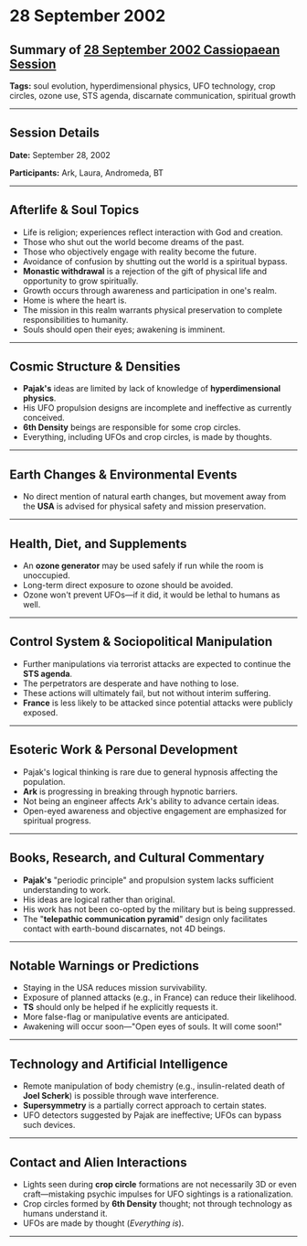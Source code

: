 # 28 September 2002

## Summary of [28 September 2002 Cassiopaean Session](https://cassiopaea.org/forum/threads/session-28-september-2002.21619/)

**Tags:** soul evolution, hyperdimensional physics, UFO technology, crop circles, ozone use, STS agenda, discarnate communication, spiritual growth

---

## Session Details

**Date:** September 28, 2002

**Participants:** Ark, Laura, Andromeda, BT

---

## Afterlife & Soul Topics

- Life is religion; experiences reflect interaction with God and creation.
- Those who shut out the world become dreams of the past.
- Those who objectively engage with reality become the future.
- Avoidance of confusion by shutting out the world is a spiritual bypass.
- **Monastic withdrawal** is a rejection of the gift of physical life and opportunity to grow spiritually.
- Growth occurs through awareness and participation in one's realm.
- Home is where the heart is.
- The mission in this realm warrants physical preservation to complete responsibilities to humanity.
- Souls should open their eyes; awakening is imminent.

---

## Cosmic Structure & Densities

- **Pajak's** ideas are limited by lack of knowledge of **hyperdimensional physics**.
- His UFO propulsion designs are incomplete and ineffective as currently conceived.
- **6th Density** beings are responsible for some crop circles.
- Everything, including UFOs and crop circles, is made by thoughts.

---

## Earth Changes & Environmental Events

- No direct mention of natural earth changes, but movement away from the **USA** is advised for physical safety and mission preservation.

---

## Health, Diet, and Supplements

- An **ozone generator** may be used safely if run while the room is unoccupied.
- Long-term direct exposure to ozone should be avoided.
- Ozone won't prevent UFOs—if it did, it would be lethal to humans as well.

---

## Control System & Sociopolitical Manipulation

- Further manipulations via terrorist attacks are expected to continue the **STS agenda**.
- The perpetrators are desperate and have nothing to lose.
- These actions will ultimately fail, but not without interim suffering.
- **France** is less likely to be attacked since potential attacks were publicly exposed.

---

## Esoteric Work & Personal Development

- Pajak's logical thinking is rare due to general hypnosis affecting the population.
- **Ark** is progressing in breaking through hypnotic barriers.
- Not being an engineer affects Ark's ability to advance certain ideas.
- Open-eyed awareness and objective engagement are emphasized for spiritual progress.

---

## Books, Research, and Cultural Commentary

- **Pajak's** "periodic principle" and propulsion system lacks sufficient understanding to work.
- His ideas are logical rather than original.
- His work has not been co-opted by the military but is being suppressed.
- The "**telepathic communication pyramid**" design only facilitates contact with earth-bound discarnates, not 4D beings.

---

## Notable Warnings or Predictions

- Staying in the USA reduces mission survivability.
- Exposure of planned attacks (e.g., in France) can reduce their likelihood.
- **TS** should only be helped if he explicitly requests it.
- More false-flag or manipulative events are anticipated.
- Awakening will occur soon—"Open eyes of souls. It will come soon!"

---

## Technology and Artificial Intelligence

- Remote manipulation of body chemistry (e.g., insulin-related death of **Joel Scherk**) is possible through wave interference.
- **Supersymmetry** is a partially correct approach to certain states.
- UFO detectors suggested by Pajak are ineffective; UFOs can bypass such devices.

---

## Contact and Alien Interactions

- Lights seen during **crop circle** formations are not necessarily 3D or even craft—mistaking psychic impulses for UFO sightings is a rationalization.
- Crop circles formed by **6th Density** thought; not through technology as humans understand it.
- UFOs are made by thought (*Everything is*).

---

